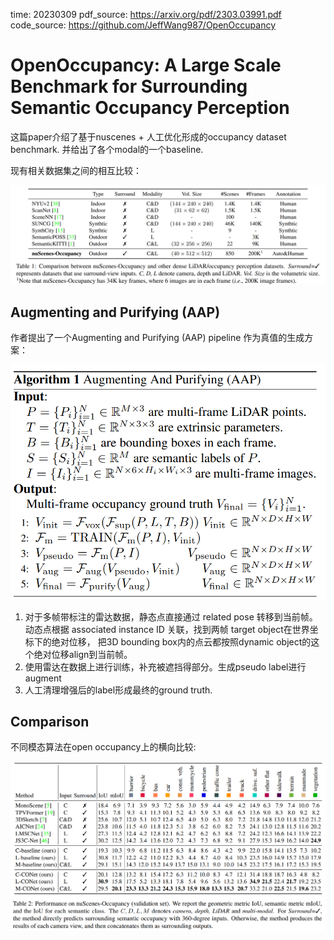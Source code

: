 time: 20230309
pdf_source: https://arxiv.org/pdf/2303.03991.pdf
code_source: https://github.com/JeffWang987/OpenOccupancy

# OpenOccupancy: A Large Scale Benchmark for Surrounding Semantic Occupancy Perception

这篇paper介绍了基于nuscenes + 人工优化形成的occupancy dataset benchmark. 并给出了各个modal的一个baseline.


现有相关数据集之间的相互比较：

![image](res/openocc_existing_dataset.png)


## Augmenting and Purifying (AAP)
作者提出了一个Augmenting and Purifying (AAP) pipeline 作为真值的生成方案：

![image](res/openocc_AAP.png)

1. 对于多帧带标注的雷达数据，静态点直接通过 related pose 转移到当前帧。动态点根据 associated instance ID 关联，找到两帧 target object在世界坐标下的绝对位移， 把3D bounding box内的点云都按照dynamic object的这个绝对位移align到当前帧。
2. 使用雷达在数据上进行训练，补充被遮挡得部分。生成pseudo label进行augment
3. 人工清理增强后的label形成最终的ground truth.


## Comparison
不同模态算法在open occupancy上的横向比较:

![image](res/openocc_lateral_comparison.png)

